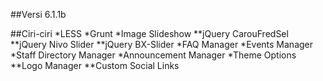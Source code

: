 ##Versi 6.1.1b

##Ciri-ciri
*LESS
*Grunt
*Image Slideshow
**jQuery CarouFredSel
**jQuery Nivo Slider
**jQuery BX-Slider
*FAQ Manager
*Events Manager
*Staff Directory Manager
*Announcement Manager
*Theme Options
**Logo Manager
**Custom Social Links